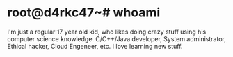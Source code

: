 # root@d4rkc47~# whoami
I'm just a regular 17 year old kid, who likes doing crazy stuff using his computer science knowledge. C/C++/Java developer, System administrator, Ethical hacker, Cloud Engeneer, etc. I love learning new stuff.
